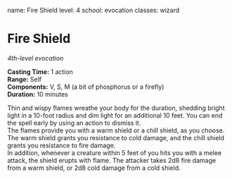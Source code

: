 name: Fire Shield level: 4 school: evocation classes: wizard

# Fire Shield
_4th-level evocation_

**Casting Time:** 1 action    
**Range:** Self    
**Components:** V, S, M (a bit of phosphorus or a firefly)    
**Duration:** 10 minutes

Thin and wispy flames wreathe your body for the duration, shedding bright light in a 10-foot radius and dim light for an additional 10 feet. You can end the spell early by using an action to dismiss it.    
The flames provide you with a warm shield or a chill shield, as you choose. The warm shield grants you resistance to cold damage, and the chill shield grants you resistance to fire damage.    
In addition, whenever a creature within 5 feet of you hits you with a melee attack, the shield erupts with flame. The attacker takes 2d8 fire damage from a warm shield, or 2d8 cold damage from a cold shield. 